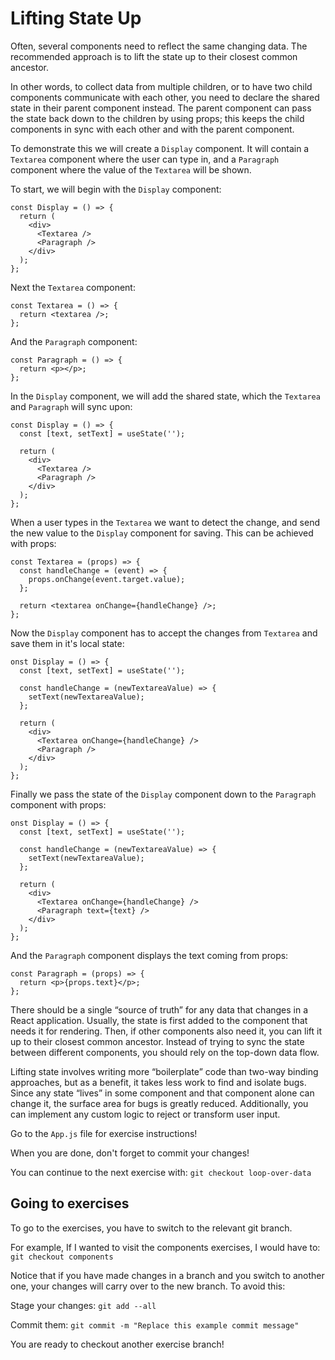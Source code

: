 # Lifting State Up

Often, several components need to reflect the same changing data. The recommended approach is to lift the state up to their closest common ancestor.

In other words, to collect data from multiple children, or to have two child components communicate with each other, you need to declare the shared state in their parent component instead. The parent component can pass the state back down to the children by using props; this keeps the child components in sync with each other and with the parent component.

To demonstrate this we will create a `Display` component. It will contain a `Textarea` component where the user can type in, and a `Paragraph` component where the value of the `Textarea` will be shown.

To start, we will begin with the `Display` component:

```
const Display = () => {
  return (
    <div>
      <Textarea />
      <Paragraph />
    </div>
  );
};
```

Next the `Textarea` component:

```
const Textarea = () => {
  return <textarea />;
};
```

And the `Paragraph` component:

```
const Paragraph = () => {
  return <p></p>;
};
```

In the `Display` component, we will add the shared state, which the `Textarea` and `Paragraph` will sync upon:

```
const Display = () => {
  const [text, setText] = useState('');

  return (
    <div>
      <Textarea />
      <Paragraph />
    </div>
  );
};
```

When a user types in the `Textarea` we want to detect the change, and send the new value to the `Display` component for saving. This can be achieved with props:

```
const Textarea = (props) => {
  const handleChange = (event) => {
    props.onChange(event.target.value);
  };

  return <textarea onChange={handleChange} />;
};
```

Now the `Display` component has to accept the changes from `Textarea` and save them in it's local state:

```
onst Display = () => {
  const [text, setText] = useState('');

  const handleChange = (newTextareaValue) => {
    setText(newTextareaValue);
  };

  return (
    <div>
      <Textarea onChange={handleChange} />
      <Paragraph />
    </div>
  );
};
```

Finally we pass the state of the `Display` component down to the `Paragraph` component with props:

```
onst Display = () => {
  const [text, setText] = useState('');

  const handleChange = (newTextareaValue) => {
    setText(newTextareaValue);
  };

  return (
    <div>
      <Textarea onChange={handleChange} />
      <Paragraph text={text} />
    </div>
  );
};
```

And the `Paragraph` component displays the text coming from props:

```
const Paragraph = (props) => {
  return <p>{props.text}</p>;
};
```

There should be a single “source of truth” for any data that changes in a React application. Usually, the state is first added to the component that needs it for rendering. Then, if other components also need it, you can lift it up to their closest common ancestor. Instead of trying to sync the state between different components, you should rely on the top-down data flow.

Lifting state involves writing more “boilerplate” code than two-way binding approaches, but as a benefit, it takes less work to find and isolate bugs. Since any state “lives” in some component and that component alone can change it, the surface area for bugs is greatly reduced. Additionally, you can implement any custom logic to reject or transform user input.

Go to the `App.js` file for exercise instructions!

When you are done, don't forget to commit your changes!

You can continue to the next exercise with: `git checkout loop-over-data`

## Going to exercises

To go to the exercises, you have to switch to the relevant git branch.

For example, If I wanted to visit the components exercises, I would have to: `git checkout components`

Notice that if you have made changes in a branch and you switch to another one, your changes will carry over to the new branch. To avoid this:

Stage your changes: `git add --all`

Commit them: `git commit -m "Replace this example commit message"`

You are ready to checkout another exercise branch!